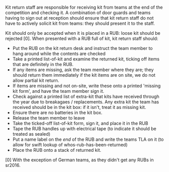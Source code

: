 Kit return staff are responsible for receiving kit from teams at the end of the
competition and checking it. A combination of door guards and teams having to
sign out at reception should ensure that kit return staff do not have to
actively solicit kit from teams: they should present it to the staff.

Kit should only be accepted when it is placed in a RUB: loose kit should be
rejected [0]. When presented with a RUB full of kit, kit return staff should:
 * Put the RUB on the kit return desk and instruct the team member to hang
   around while the contents are checked
 * Take a printed list-of-kit and examine the returned kit, ticking off items
   that are definitely in the RUB.
 * If any items are missing, ask the team member where they are; they should
   return them immediately if the kit items are on site, we do not allow partial
   kit return.
 * If items are missing and not on-site, write these onto a printed 'missing kit
   form', and have the team member sign it.
 * Check against a printed list of extra-kit that kits have received through
   the year due to breakagaes / replacements. Any extra kit the team has
   received should be in the kit box: if it isn't, treat it as missing kit.
 * Ensure there are no batteries in the kit box.
 * Release the team member to leave
 * Take the ticked-off list-of-kit form, sign it, and place it in the RUB
 * Tape the RUB handles up with electrical tape (to indicate it should be
   treated as sealed)
 * Put a name label on the *end* of the RUB and write the teams TLA on it
   (to allow for swift lookup of whos-rub-has-been-returned)
 * Place the RUB onto a stack of returned kit.

[0] With the exception of German teams, as they didn't get any RUBs in sr2016.
